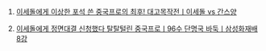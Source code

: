 1. [이세돌에게 이상한 포석 쓴 중국프로의 최후! 대고목작전ㅣ이세돌 vs 간스양](https://youtu.be/vX4ASEshToc)

2. [이세돌에게 정면대결 신청했다 탈탈털린 중국프로ㅣ96수 단명국 바둑ㅣ삼성화재배 8강](https://youtu.be/BABhiGVEWjA)
